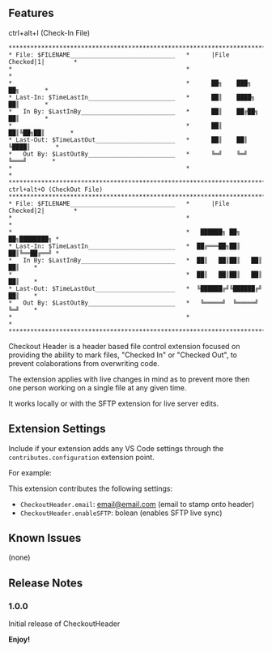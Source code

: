 ## Features
ctrl+alt+I (Check-In File)
```
*********************************************************************************
* File: $FILENAME_____________________________   *      |File Checked|1|        *
*                                                *                              *
*                                                *      ██╗    ███╗   ██╗       *
* Last-In: $TimeLastIn________________________   *      ██║    ████╗  ██║       *
*   In By: $LastInBy__________________________   *      ██║    ██╔██╗ ██║       *
*                                                *      ██║    ██║╚██╗██║       *
* Last-Out: $TimeLastOut______________________   *      ██║    ██║ ╚████║       *
*   Out By: $LastOutBy________________________   *      ╚═╝    ╚═╝  ╚═══╝       *
*                                                *                              *
*********************************************************************************
ctrl+alt+O (CheckOut File)
*********************************************************************************
* File: $FILENAME_____________________________   *      |File Checked|2|        *
*                                                *                              *
*                                                *   ██████╗ ██╗   ██╗████████╗ *
* Last-In: $TimeLastIn________________________   *  ██╔═══██╗██║   ██║╚══██╔══╝ *
*   In By: $LastInBy__________________________   *  ██║   ██║██║   ██║   ██║    *
*                                                *  ██║   ██║██║   ██║   ██║    *
* Last-Out: $TimeLastOut______________________   *  ╚██████╔╝╚██████╔╝   ██║    *
*   Out By: $LastOutBy________________________   *   ╚═════╝  ╚═════╝    ╚═╝    *
*                                                *                              *
*********************************************************************************
```
Checkout Header is a header based file control extension focused on providing the ability to mark files, "Checked In" or "Checked Out", to prevent colaborations from overwriting code.

The extension applies with live changes in mind as to prevent more then one person working on a single file at any given time.

It works locally or with the SFTP extension for live server edits.

## Extension Settings

Include if your extension adds any VS Code settings through the `contributes.configuration` extension point.

For example:

This extension contributes the following settings:

* `CheckoutHeader.email`: email@email.com (email to stamp onto header)
* `CheckoutHeader.enableSFTP`: bolean (enables SFTP live sync)

## Known Issues
(none)

## Release Notes

### 1.0.0

Initial release of CheckoutHeader

**Enjoy!**
